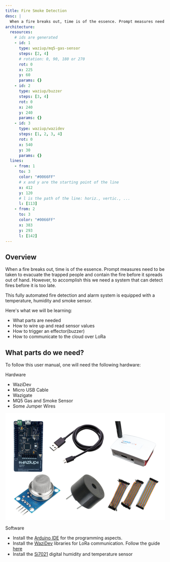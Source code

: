 ```yaml
---
title: Fire Smoke Detection
desc: |
  When a fire breaks out, time is of the essence. Prompt measures need to be taken to evacuate the trapped people and contain the fire before it spreads out of hand.
architecture:
  resources:
    # ids are generated
    - id: 1
      type: waziup/mq5-gas-sensor
      steps: [2, 4]
      # rotation: 0, 90, 180 or 270
      rot: 0
      x: 225
      y: 60
      params: {}
    - id: 2
      type: waziup/buzzer
      steps: [3, 4]
      rot: 0
      x: 240
      y: 240
      params: {}
    - id: 3
      type: waziup/wazidev
      steps: [1, 2, 3, 4]
      rot: 0
      x: 540
      y: 30
      params: {}
  lines:
    - from: 1
      to: 3
      color: "#0066FF"
      # x and y are the starting point of the line
      x: 412
      y: 120
      # l is the path of the line: horiz., vertic., ...
      l: [113]
    - from: 2
      to: 3
      color: "#0066FF"
      x: 383
      y: 293
      l: [142]
---
```


Overview
----

When a fire breaks out, time is of the essence. Prompt measures need to be taken to evacuate the trapped people and contain the fire before it spreads out of hand. However, to accomplish this we need a system that can detect fires before it is too late.

This fully automated fire detection and alarm system is equipped with a temperature, humidity and smoke sensor.

Here's what we will be learning:
- What parts are needed
- How to wire up and read sensor values
- How to trigger an effector(buzzer)
- How to communicate to the cloud over LoRa


What parts do we need?
----

To follow this user manual, one will need the following hardware:

Hardware
  - WaziDev
  - Micro USB Cable
  - Wazigate
  - MQ5 Gas and Smoke Sensor
  - Some Jumper Wires

![Parts One](./media/firedetection.png)

Software
  - Install the [Arduino IDE](https://www.arduino.cc/en/Main/Software) for the programming aspects.
  - Install the [WaziDev](https://github.com/Waziup/WaziDev/archive/master.zip) libraries for LoRa communication. Follow the guide [here](https://waziup.io/documentation/wazidev/user-manual/#install-the-wazidev-sketchbook)
  - Install the [Si7021](https://github.com/adafruit/Adafruit_Si7021) digital humidity and temperature sensor 